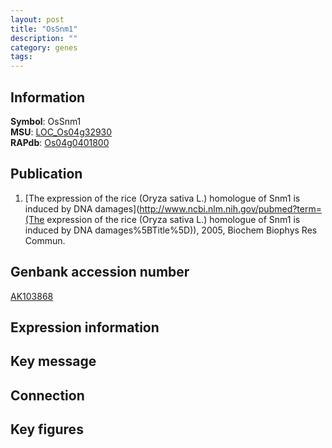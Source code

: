 ```yaml
---
layout: post
title: "OsSnm1"
description: ""
category: genes
tags: 
---
```


## Information
__Symbol__: OsSnm1  
__MSU__: [LOC_Os04g32930](http://rice.plantbiology.msu.edu/cgi-bin/ORF_infopage.cgi?orf=LOC_Os04g32930)  
__RAPdb__: [Os04g0401800](http://rapdb.dna.affrc.go.jp/viewer/gbrowse_details/irgsp1?name=Os04g0401800)  

## Publication
1. [The expression of the rice (Oryza sativa L.) homologue of Snm1 is induced by DNA damages](http://www.ncbi.nlm.nih.gov/pubmed?term=(The expression of the rice (Oryza sativa L.) homologue of Snm1 is induced by DNA damages%5BTitle%5D)), 2005, Biochem Biophys Res Commun.

## Genbank accession number
[AK103868](http://www.ncbi.nlm.nih.gov/nuccore/AK103868)

## Expression information

## Key message

## Connection

## Key figures


